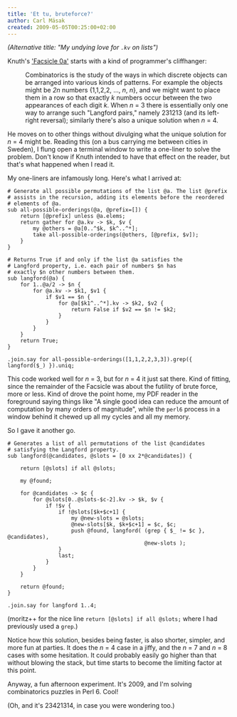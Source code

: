 ```yaml
---
title: 'Et tu, bruteforce?'
author: Carl Mäsak
created: 2009-05-05T00:25:00+02:00
---
```

*(Alternative title: "My undying love for `.kv` on lists")*

Knuth's ['Facsicle 0a'](http://www-cs-faculty.stanford.edu/~knuth/taocp.html) starts with a kind of programmer's cliffhanger:

<dl><dd>
Combinatorics is the study of the ways in which discrete objects can be arranged into various kinds of patterns. For example the objects might be <i>2n</i> numbers {1,1,2,2, ..., <i>n</i>, <i>n</i>}, and we might want to place them in a row so that exactly <i>k</i> numbers occur between the two appearances of each digit <i>k</i>. When <i>n</i> = 3 there is essentially only one way to arrange such "Langford pairs," namely 231213 (and its left-right reversal); similarly there's also a unique solution when <i>n</i> = 4.
</dd>
</dl>

He moves on to other things without divulging what the unique solution for *n* = 4 might be. Reading this (on a bus carrying me between cities in Sweden), I flung open a terminal window to write a one-liner to solve the problem. Don't know if Knuth intended to have that effect on the reader, but that's what happened when I read it.

My one-liners are infamously long. Here's what I arrived at:

    # Generate all possible permutations of the list @a. The list @prefix
    # assists in the recursion, adding its elements before the reordered
    # elements of @a.
    sub all-possible-orderings(@a, @prefix=[]) {
        return [@prefix] unless @a.elems;
        return gather for @a.kv -> $k, $v {
            my @others = @a[0..^$k, $k^..^*];
            take all-possible-orderings(@others, [@prefix, $v]);
        }
    }
     
    # Returns True if and only if the list @a satisfies the
    # Langford property, i.e. each pair of numbers $n has
    # exactly $n other numbers between them.
    sub langford(@a) {
        for 1..@a/2 -> $n {
            for @a.kv -> $k1, $v1 {
                if $v1 == $n {
                    for @a[$k1^..^*].kv -> $k2, $v2 {
                        return False if $v2 == $n != $k2;
                    }
                }
            }
        }
        return True;
    }
     
    .join.say for all-possible-orderings([1,1,2,2,3,3]).grep({ langford($_) }).uniq;

This code worked well for *n* = 3, but for *n* = 4 it just sat there. Kind of fitting, since the remainder of the Facsicle was about the futility of brute force, more or less. Kind of drove the point home, my PDF reader in the foreground saying things like "A single good idea can reduce the amount of computation by many orders of magnitude", while the `perl6` process in a window behind it chewed up all my cycles and all my memory.

So I gave it another go.

    # Generates a list of all permutations of the list @candidates
    # satisfying the Langford property.
    sub langford(@candidates, @slots = [0 xx 2*@candidates]) {
     
        return [@slots] if all @slots;
     
        my @found;
     
        for @candidates -> $c {
            for @slots[0..@slots-$c-2].kv -> $k, $v {
                if !$v {
                    if !@slots[$k+$c+1] {
                        my @new-slots = @slots;
                        @new-slots[$k, $k+$c+1] = $c, $c;
                        push @found, langford( (grep { $_ != $c }, @candidates),
                                               @new-slots );
                    }
                    last;
                }
            }
        }
     
        return @found;
    }
     
    .join.say for langford 1..4;

(moritz++ for the nice line `return [@slots] if all @slots;` where I had previously used a `grep`.)

Notice how this solution, besides being faster, is also shorter, simpler, and more fun at parties. It does the *n* = 4 case in a jiffy, and the *n* = 7 and *n* = 8 cases with some hesitation. It could probably easily go higher than that without blowing the stack, but time starts to become the limiting factor at this point.

Anyway, a fun afternoon experiment. It's 2009, and I'm solving combinatorics puzzles in Perl 6. Cool!

(Oh, and it's 23421314, in case you were wondering too.)


